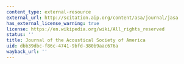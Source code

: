 ```yaml
---
content_type: external-resource
external_url: http://scitation.aip.org/content/asa/journal/jasa
has_external_license_warning: true
license: https://en.wikipedia.org/wiki/All_rights_reserved
status: ''
title: Journal of the Acoustical Society of America
uid: dbb39dbc-f86c-4741-9bfd-380b9aac676a
wayback_url: ''
---
```


